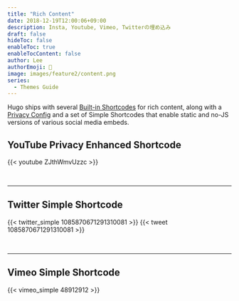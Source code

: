 ```yaml
---
title: "Rich Content"
date: 2018-12-19T12:00:06+09:00
description: Insta, Youtube, Vimeo, Twitterの埋め込み
draft: false
hideToc: false
enableToc: true
enableTocContent: false
author: Lee
authorEmoji: 👺
image: images/feature2/content.png
series:
  - Themes Guide
---
```


Hugo ships with several [Built-in Shortcodes](https://gohugo.io/content-management/shortcodes/#use-hugo-s-built-in-shortcodes) for rich content, along with a [Privacy Config](https://gohugo.io/about/hugo-and-gdpr/) and a set of Simple Shortcodes that enable static and no-JS versions of various social media embeds.

## <!--more-->

## YouTube Privacy Enhanced Shortcode

{{< youtube ZJthWmvUzzc >}}

<br>

---

## Twitter Simple Shortcode

{{< twitter_simple 1085870671291310081 >}}
{{< tweet 1085870671291310081 >}}

<br>

---

## Vimeo Simple Shortcode

{{< vimeo_simple 48912912 >}}
